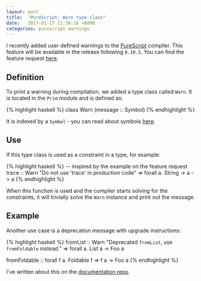 ```yaml
---
layout: post
title:  "PureScript: Warn type class"
date:   2017-01-17 21:30:16 +0000
categories: purescript warnings
---
```


I recently added user defined warnings to the [PureScript][psc]
compiler.  This feature will be available in the release following `0.10.5`.
You can find the feature request [here][issue-warn].


## Definition

To print a warning during compilation, we added a type class called `Warn`.  It
is located in the `Prim` module and is defined as:

{% highlight haskell %}
class Warn (message :: Symbol)
{% endhighlight %}

It is indexed by a `Symbol` - you can read about symbols [here][psc-symbols].


## Use

If this type class is used as a constraint in a type, for example:

{% highlight haskell %}
-- inspired by the example on the feature request
trace :: Warn "Do not use 'trace' in production code"
      => forall a. String -> a -> a
{% endhighlight %}

When this function is used and the compiler starts solving for the constraints,
it will trivially solve the `Warn` instance and print out the message.


## Example

Another use case is a deprecation message with upgrade instructions:

{% highlight haskell %}
fromList :: Warn "Deprecated `fromList`, use `fromFoldable` instead."
         => forall a. List a -> Foo a

fromFoldable :: forall f a. Foldable f => f a -> Foo a
{% endhighlight %}

I've written about this on the [documentation repo][docs-warn].

[psc]: https://github.com/purescript/purescript
[issue-warn]: https://github.com/purescript/purescript/issues/2564
[psc-symbols]: https://github.com/paf31/24-days-of-purescript-2016/blob/master/9.markdown
[docs-warn]: https://github.com/purescript/documentation/blob/master/guides/Custom-Type-Errors.md

